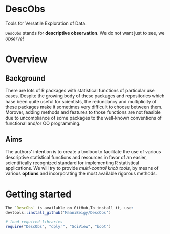 # DescObs
Tools for Versatile Exploration of Data.

`DescObs` stands for **descriptive observation**. 
We do not want just to see, we *observe*! 

# Overview
## Background
There are lots of R packages with statistical functions of particular use cases.
Despite the growing body of these packages and repositories which hase been
quite useful for scientists, the redundancy and multiplicity of these packages
make it sometimes very difficult to choose between them. Morover, adding 
methods and features to those functions are not feasible due to uncompliance of 
some packages to the well-known conventions of functional and/or OO programming. 
## Aims
The authors' intention is to create a toolbox to facilitate the use of various 
descriptive statistical functions and resources in favor of an easier, 
scientifically recognized standard for implementing R statistical applications. 
We will try to provide *multi-control knob tools*, by means of various 
**options**  and incorporating the most available rigorous methods. 

# Getting started

```r
The `DescObs` is available on GitHub,To install it, use:  
devtools::install_github('MaaniBeigy/DescObs')
```

```r
# load required libraries
require("DescObs", "dplyr", "SciView", "boot")
```

